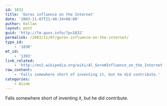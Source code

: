 ```yaml
---
id: 1832
title: 'Gores influence on the Internet'
date: '2003-11-07T21:40:34+00:00'
author: Kellan
layout: post
guid: 'http://lm.quxx.info/?p=1832'
permalink: /2003/11/07/gores-influence-on-the-internet/
typo_id:
    - '1830'
mt_id:
    - '1393'
link_related:
    - 'http://en2.wikipedia.org/wiki/Al_Gore#Influence_on_the_Internet'
raw_content:
    - 'Falls somewhere short of inventing it, but he did contribute.'
categories:
    - Aside
---
```


Falls somewhere short of inventing it, but he did contribute.